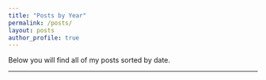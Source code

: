```yaml
---
title: "Posts by Year"
permalink: /posts/
layout: posts
author_profile: true
---
```


Below you will find all of my posts sorted by date.

------------------------------------------